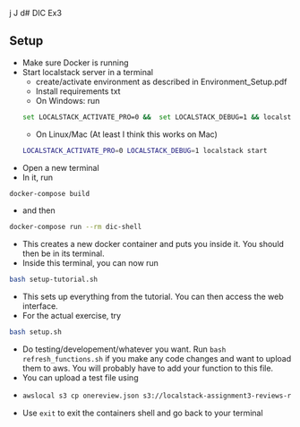 j
J
d# DIC Ex3

## Setup

- Make sure Docker is running
- Start localstack server in a terminal
  -  create/activate environment as described in Environment_Setup.pdf
  - Install requirements txt
  -  On Windows: run
  ```bash
  set LOCALSTACK_ACTIVATE_PRO=0 &&  set LOCALSTACK_DEBUG=1 && localstack start
  ```
  - On Linux/Mac (At least I think this works on Mac)
  ```bash
  LOCALSTACK_ACTIVATE_PRO=0 LOCALSTACK_DEBUG=1 localstack start
  ```
- Open a new terminal
- In it, run
```bash
docker-compose build 
```
- and then
```bash
docker-compose run --rm dic-shell
```
- This creates a new docker container and puts you inside it. You should then be in its terminal.
- Inside this terminal, you can now run
```bash
bash setup-tutorial.sh
```
- This sets up everything from the tutorial. You can then access the web interface.
- For the actual exercise, try
```bash
bash setup.sh
```
- Do testing/developement/whatever you want. Run ```bash refresh_functions.sh``` if you make any code changes and want to upload them to aws. You will probably have to add your function to this file.
- You can upload a test file using 
- ```bash
  awslocal s3 cp onereview.json s3://localstack-assignment3-reviews-raw
  ```
- Use ```exit``` to exit the containers shell and go back to your terminal
